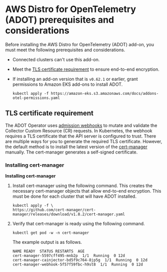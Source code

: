 # AWS Distro for OpenTelemetry \(ADOT\) prerequisites and considerations<a name="adot-reqts"></a>

Before installing the AWS Distro for OpenTelemetry \(ADOT\) add\-on, you must meet the following prerequisites and considerations\.
+ Connected clusters can't use this add\-on\.
+ Meet the [TLS certificate requirement](#adot-reqtcr) to ensure end\-to\-end encryption\.
+ If installing an add\-on version that is `v0.62.1` or earlier, grant permissions to Amazon EKS add\-ons to install ADOT\.

  ```
  kubectl apply -f https://amazon-eks.s3.amazonaws.com/docs/addons-otel-permissions.yaml
  ```

## TLS certificate requirement<a name="adot-reqtcr"></a>

The ADOT Operator uses [admission webhooks](https://kubernetes.io/docs/reference/access-authn-authz/webhook/) to mutate and validate the Collector Custom Resource \(CR\) requests\. In Kubernetes, the webhook requires a TLS certificate that the API server is configured to trust\. There are multiple ways for you to generate the required TLS certificate\. However, the default method is to install the latest version of the [cert\-manager](https://cert-manager.io/docs/) manually\. The cert\-manager generates a self\-signed certificate\.

### Installing cert\-manager<a name="adot-reqtcrsteps"></a>

**Installing cert\-manager**

1. Install cert\-manager using the following command\. This creates the necessary cert\-manager objects that allow end\-to\-end encryption\. This must be done for each cluster that will have ADOT installed\.

   ```
   kubectl apply -f \ 
   https://github.com/cert-manager/cert-manager/releases/download/v1.8.2/cert-manager.yaml
   ```

1. Verify that cert\-manager is ready using the following command\.

   ```
   kubectl get pod -w -n cert-manager
   ```

   The example output is as follows\.

   ```
   NAME READY  STATUS RESTARTS  AGE
   cert-manager-5597cff495-mnb2p  1/1  Running  0 12d
   cert-manager-cainjector-bd5f9c764-8jp5g  1/1  Running  0 12d
   cert-manager-webhook-5f57f59fbc-h9st8  1/1  Running  0 12d
   ```